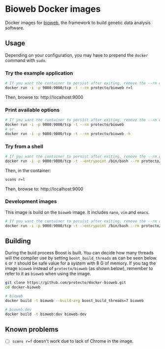 # Bioweb Docker images

Docker images for [bioweb](http://bioweb.sourceforge.net/en/index.html), the framework to build genetic data analysis software.

## Usage

Depending on your configuration, you may have to prepend the `docker` command with `sudo`.

### Try the example application

```bash
# If you want the container to persist after exiting, remove the --rm option.
docker run -i -p 9000:9000/tcp -t --rm protecto/bioweb r=l
```

Then, browse to: http://localhost:9000

### Print available options

```bash
# If you want the container to persist after exiting, remove the --rm option.
docker run -i -p 9000:9000/tcp -t --rm protecto/bioweb
# or
docker run -i -p 9000:9000/tcp -t --rm protecto/bioweb -h
```

### Try from a shell

```bash
# If you want the container to persist after exiting, remove the --rm option.
docker run -i -p 9000:9000/tcp -t --entrypoint /bin/bash --rm protecto/bioweb
```

Then, in the container:

```bash
scons r=l
```

Then, browse to: http://localhost:9000

### Development images

This image is build on the `bioweb` image. It includes `nano`, `vim` and `emacs`.

```bash
# If you want the container to persist after exiting, remove the --rm option.
docker run -i -p 9000:9000/tcp -t --entrypoint /bin/bash --rm protecto/bioweb:dev
```

## Building

During the buid process Boost is built. You can decide how many threads will the compiler use by setting `boost_build_threads` as can be seen below. `6` or `7` should be safe value for a system with 8 G of memory. If you tag the image `bioweb` instead of `protecto/bioweb` (as shown below), remember to refer to it as `bioweb` when using the image.

```bash
git clone https://github.com/protecto/docker-bioweb.git
cd docker-bioweb

# bioweb
docker build -t bioweb --build-arg boost_build_threads=7 bioweb

# bioweb:dev
docker build -t bioweb:dev bioweb-dev
```

## Known problems

- [ ] `scons r=f` doesn't work due to lack of Chrome in the image.
